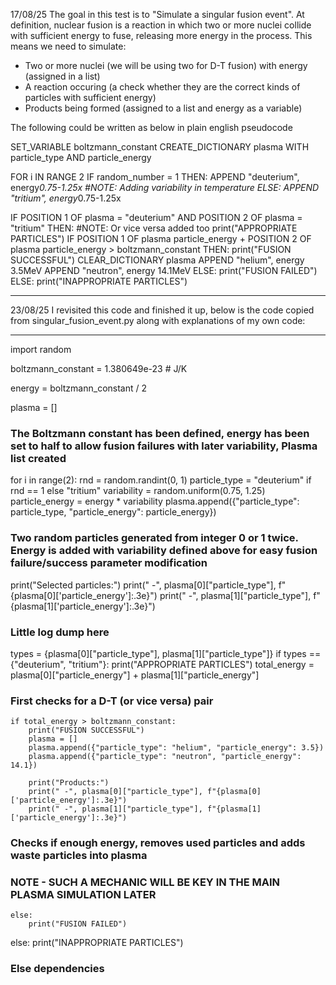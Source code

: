 17/08/25
The goal in this test is to "Simulate a singular fusion event". At definition, nuclear fusion is a reaction in which two or more nuclei collide with sufficient energy to fuse, releasing more energy in the process. This means we need to simulate:
- Two or more nuclei (we will be using two for D-T fusion) with energy (assigned in a list)
- A reaction occuring (a check whether they are the correct kinds of particles with sufficient energy)
- Products being formed (assigned to a list and energy as a variable)

The following could be written as below in plain english pseudocode

SET_VARIABLE boltzmann_constant
CREATE_DICTIONARY plasma WITH particle_type AND particle_energy

FOR i IN RANGE 2
    IF random_number = 1 THEN:
        APPEND "deuterium", energy*0.75-1.25x #NOTE: Adding variability in temperature
    ELSE:
        APPEND "tritium", energy*0.75-1.25x

IF POSITION 1 OF plasma = "deuterium" AND POSITION 2 OF plasma = "tritium" THEN: #NOTE: Or vice versa added too
    print("APPROPRIATE PARTICLES")
    IF POSITION 1 OF plasma particle_energy + POSITION 2 OF plasma particle_energy > boltzmann_constant THEN:
        print("FUSION SUCCESSFUL")
        CLEAR_DICTIONARY plasma
        APPEND "helium", energy 3.5MeV
        APPEND "neutron", energy 14.1MeV
    ELSE:
        print("FUSION FAILED")
ELSE:
    print("INAPPROPRIATE PARTICLES")

----------------------------------------------------------------------------------------------------------------------------------

23/08/25
I revisited this code and finished it up, below is the code copied from singular_fusion_event.py along with explanations of my own code:

----------------------------------------------------------------------------------------------------------------------------------

import random

boltzmann_constant = 1.380649e-23 # J/K

energy = boltzmann_constant / 2

plasma = []

### The Boltzmann constant has been defined, energy has been set to half to allow fusion failures with later variability, Plasma list created ###

for i in range(2):
    rnd = random.randint(0, 1)
    particle_type = "deuterium" if rnd == 1 else "tritium"
    variability = random.uniform(0.75, 1.25)
    particle_energy = energy * variability
    plasma.append({"particle_type": particle_type, "particle_energy": particle_energy})

### Two random particles generated from integer 0 or 1 twice. Energy is added with variability defined above for easy fusion failure/success parameter modification ###

print("Selected particles:")
print(" -", plasma[0]["particle_type"], f"{plasma[0]['particle_energy']:.3e}")
print(" -", plasma[1]["particle_type"], f"{plasma[1]['particle_energy']:.3e}")

### Little log dump here ###

types = {plasma[0]["particle_type"], plasma[1]["particle_type"]}
if types == {"deuterium", "tritium"}:
    print("APPROPRIATE PARTICLES")
    total_energy = plasma[0]["particle_energy"] + plasma[1]["particle_energy"]

### First checks for a D-T (or vice versa) pair

    if total_energy > boltzmann_constant:
        print("FUSION SUCCESSFUL")
        plasma = []
        plasma.append({"particle_type": "helium", "particle_energy": 3.5})
        plasma.append({"particle_type": "neutron", "particle_energy": 14.1})

        print("Products:")
        print(" -", plasma[0]["particle_type"], f"{plasma[0]['particle_energy']:.3e}")
        print(" -", plasma[1]["particle_type"], f"{plasma[1]['particle_energy']:.3e}")

### Checks if enough energy, removes used particles and adds waste particles into plasma ###
### NOTE - SUCH A MECHANIC WILL BE KEY IN THE MAIN PLASMA SIMULATION LATER ###

    else:
        print("FUSION FAILED")
else:
    print("INAPPROPRIATE PARTICLES")

### Else dependencies ###